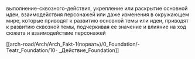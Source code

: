 выполнение-сквозного-действия, укрепление или раскрытие основной идеи, взаимодействия персонажей или даже изменения в окружающем мире, которые приводят к развитию основной темы или идеи, приводят к развитию сквозной темы, подчеркивая ее значение и влияние на ход сюжета и взаимодействие персонажей

[[arch-road/Arch/Arch_Fakt-1(порвать)/0_Foundation/-Teatr_Foundation/10- _Действие_Foundation]]
